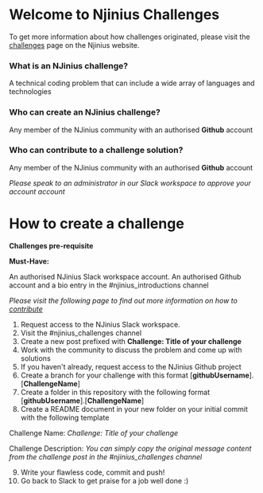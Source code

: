 # Welcome to Njinius Challenges
To get more information about how challenges originated, please visit the [challenges](https://www.njinius.com/docs/challenges/introduction/) page on the Njinius website. 

### What is an NJinius challenge?
A technical coding problem that can include a wide array of languages and technologies

### Who can create an NJinius challenge?
Any member of the NJinius community with an authorised **Github** account

### Who can contribute to a challenge solution?
Any member of the NJinius community with an authorised **Github** account

_Please speak to an administrator in our Slack workspace to approve your account account_

# How to create a challenge
**Challenges pre-requisite**

**Must-Have:**

An authorised NJinius Slack workspace account. An authorised Github account and a bio entry in the #njinius_introductions channel

_Please visit the following page to find out more information on how to_ [_contribute_](https://njinius.com/docs/contribute/overview)

1.  Request access to the NJinius Slack workspace.
2.  Visit the #njinius_challenges channel
3.  Create a new post prefixed with **Challenge: Title of your challenge**
4.  Work with the community to discuss the problem and come up with solutions
6.  If you haven't already, request access to the NJinius Github project
7.  Create a branch for your challenge with this format [**githubUsername**].[**ChallengeName**]
7.  Create a folder in this repository with the following format [**githubUsername**].[**ChallengeName**]
8.  Create a README document in your new folder on your initial commit with the following template

Challenge Name: 
*Challenge: Title of your challenge*

Challenge Description:
*You can simply copy the original message content from the challenge post in the #njinius_challenges channel*

9. Write your flawless code, commit and push!
10. Go back to Slack to get praise for a job well done :)



